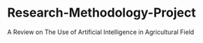 # Research-Methodology-Project
A Review on The Use of Artificial Intelligence in  Agricultural Field 
